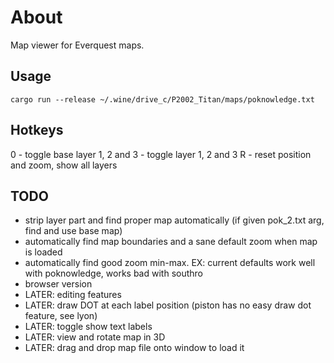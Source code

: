 # About

Map viewer for Everquest maps.

## Usage

    cargo run --release ~/.wine/drive_c/P2002_Titan/maps/poknowledge.txt

## Hotkeys

0 - toggle base layer
1, 2 and 3 - toggle layer 1, 2 and 3
R - reset position and zoom, show all layers

## TODO

- strip layer part and find proper map automatically (if given pok_2.txt arg, find and use base map)
- automatically find map boundaries and a sane default zoom when map is loaded
- automatically find good zoom min-max. EX: current defaults work well with poknowledge, works bad with southro
- browser version
- LATER: editing features
- LATER: draw DOT at each label position (piston has no easy draw dot feature, see lyon)
- LATER: toggle show text labels
- LATER: view and rotate map in 3D
- LATER: drag and drop map file onto window to load it
